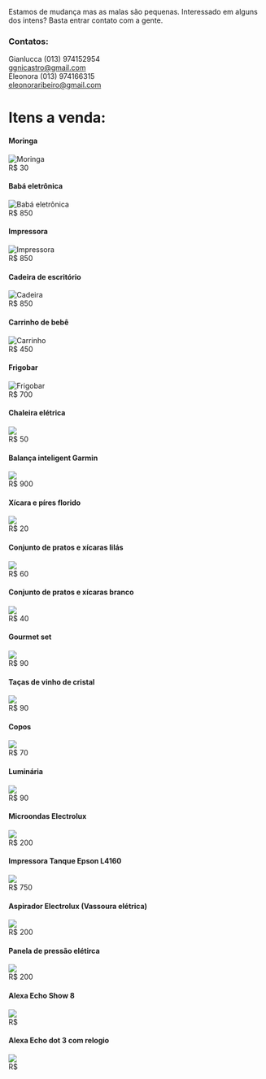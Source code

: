 Estamos de mudança mas as malas são pequenas. Interessado em alguns dos intens? Basta entrar contato com a gente.  
### Contatos:
Gianlucca (013) 974152954  
ggnicastro@gmail.com  
Eleonora  (013) 974166315  
eleonoraribeiro@gmail.com  

# Itens a venda:
#### Moringa
![Moringa](./Moringa.jpeg)  
R$ 30  


#### Babá eletrônica 
![Babá eletrônica](./BABA.jpg)  
R$ 850  

#### Impressora 
![Impressora](./impressora.jpeg)  
R$ 850  

#### Cadeira de escritório 
![Cadeira](./Cadeira.jpeg)  
R$ 850  

#### Carrinho de bebê 
![Carrinho](./Carrinho.jpeg)  
R$ 450  

#### Frigobar 
![Frigobar](./FrigoBar.jpeg)  
R$ 700  

#### Chaleira elétrica  
![](./)  
R$ 50  


#### Balança inteligent Garmin 
![](./)  
R$ 900  

#### Xícara e píres florido
![](./)  
R$ 20  

#### Conjunto de pratos e xícaras lilás  
![](./)  
R$ 60  

#### Conjunto de pratos e xícaras branco  
![](./)  
R$ 40  

#### Gourmet set 
![](./)  
R$ 90  

#### Taças de vinho de cristal 
![](./)  
R$ 90  

#### Copos 
![](./)  
R$ 70  

#### Luminária 
![](./)  
R$ 90  

#### Microondas  Electrolux 
![](./)  
R$ 200  

####  Impressora Tanque Epson L4160
![](./)  
R$ 750  

####  Aspirador Electrolux (Vassoura elétrica)
![](./)  
R$ 200    


#### Panela de pressão elétirca
![](./)  
R$ 200    

####  Alexa Echo Show 8
![](./)  
R$     

####  Alexa Echo dot 3 com relogio 
![](./)  
R$     
